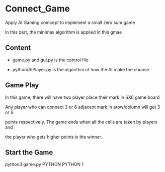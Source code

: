 # Connect_Game
Apply AI Gaming comcept to implement a small zero sum game

In this part, the minimax algorithm is applied in this gmae 

## Content
* game.py and gui.py is the control file

* python/AIPlayer.py is the algorithm of how the AI make the choose

## Game Play
In this game, there will have two player place their mark in 6X6 game board 

Any player who can connect 3 or 6 adjacent mark in arow/column will get 3 or 6

points respectively. The game ends when all the cells are taken by players and

the player who gets higher points is the winner.  

## Start the Game

python3 game.py PYTHON PYTHON 1 
